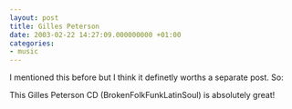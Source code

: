 ```yaml
---
layout: post
title: Gilles Peterson
date: 2003-02-22 14:27:09.000000000 +01:00
categories:
- music
---
```

I mentioned this before but I think it definetly worths a separate post. So:

This Gilles Peterson CD (BrokenFolkFunkLatinSoul) is absolutely great!
